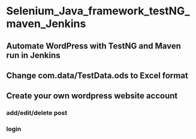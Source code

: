 # Selenium_Java_framework_testNG_maven_Jenkins
## Automate WordPress with TestNG and Maven run in Jenkins

## Change com.data/TestData.ods to Excel format
## Create your own wordpress website account
### add/edit/delete post
### login


